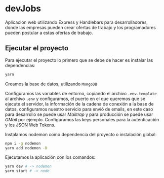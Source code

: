 # devJobs

Aplicación web utilizando Express y Handlebars para desarrolladores, donde las empresas pueden crear ofertas de trabajo y los programadores pueden postular a estas ofertas de trabajo.

## Ejecutar el proyecto

Para ejecutar el proyecto lo primero que se debe de hacer es instalar las dependencias:

```bash
yarn
```

Creamos la base de datos, utilizando `MongoDB`

Configuramos las variables de entorno, copiando el archivo `.env.template` al archivo `.env` y configuramos, el puerto en el que queremos que se ejecute el servidor, la información de la cadena de conexión a la base de datos, configuramos nuestro servicio para envió de emails, en este caso para desarrollo se puede usar _Mailtrap_ y para producción se puede usar _GMail_ por ejemplo. Configuramos las keys personales para la autenticación y los JSON Web Tokens.

Instalamos nodemon como dependencia del proyecto o instalación global:

```bash
npm i -g nodemon
yarn add nodemon -D
```

Ejecutamos la aplicación con los comandos:

```bash
yarn dev # -> nodemon
yarn start # -> node
```
